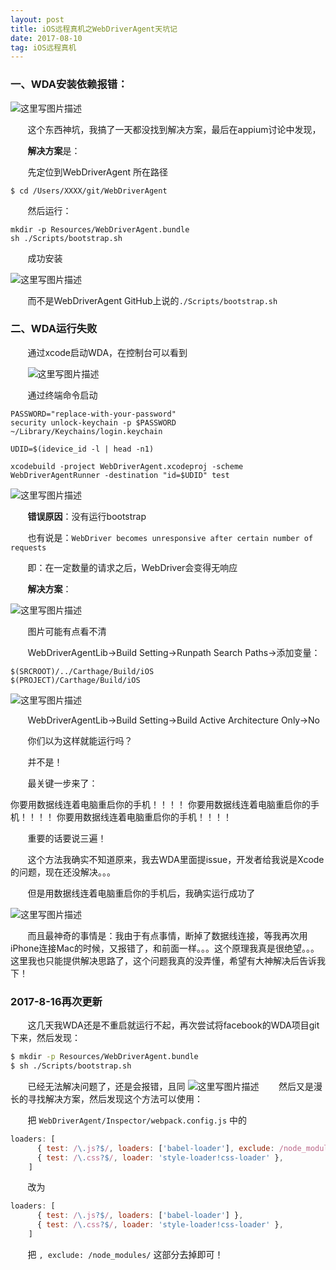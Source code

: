 ```yaml
---
layout: post
title: iOS远程真机之WebDriverAgent天坑记
date: 2017-08-10
tag: iOS远程真机
---
```

### 一、WDA安装依赖报错：
![这里写图片描述](http://img.blog.csdn.net/20170808164448405?watermark/2/text/aHR0cDovL2Jsb2cuY3Nkbi5uZXQveXh5czAx/font/5a6L5L2T/fontsize/400/fill/I0JBQkFCMA==/dissolve/70/gravity/SouthEast)

&#160; &#160; &#160; &#160;这个东西神坑，我搞了一天都没找到解决方案，最后在appium讨论中发现，

&#160; &#160; &#160; &#160;**解决方案**是：

&#160; &#160; &#160; &#160;先定位到WebDriverAgent 所在路径
```
$ cd /Users/XXXX/git/WebDriverAgent 
```
&#160; &#160; &#160; &#160;然后运行：

```
mkdir -p Resources/WebDriverAgent.bundle
sh ./Scripts/bootstrap.sh
```
&#160; &#160; &#160; &#160;成功安装

![这里写图片描述](http://img.blog.csdn.net/20170809165055631?watermark/2/text/aHR0cDovL2Jsb2cuY3Nkbi5uZXQveXh5czAx/font/5a6L5L2T/fontsize/400/fill/I0JBQkFCMA==/dissolve/70/gravity/SouthEast)

&#160; &#160; &#160; &#160;而不是WebDriverAgent  GitHub上说的`./Scripts/bootstrap.sh`

### 二、WDA运行失败

&#160; &#160; &#160; &#160;通过xcode启动WDA，在控制台可以看到

&#160; &#160; &#160; &#160;![这里写图片描述](http://img.blog.csdn.net/20170809172422556?watermark/2/text/aHR0cDovL2Jsb2cuY3Nkbi5uZXQveXh5czAx/font/5a6L5L2T/fontsize/400/fill/I0JBQkFCMA==/dissolve/70/gravity/SouthEast)

&#160; &#160; &#160; &#160;通过终端命令启动

```
PASSWORD="replace-with-your-password"
security unlock-keychain -p $PASSWORD ~/Library/Keychains/login.keychain

UDID=$(idevice_id -l | head -n1)

xcodebuild -project WebDriverAgent.xcodeproj -scheme WebDriverAgentRunner -destination "id=$UDID" test
```
![这里写图片描述](http://img.blog.csdn.net/20170809172434675?watermark/2/text/aHR0cDovL2Jsb2cuY3Nkbi5uZXQveXh5czAx/font/5a6L5L2T/fontsize/400/fill/I0JBQkFCMA==/dissolve/70/gravity/SouthEast)

&#160; &#160; &#160; &#160;**错误原因**：没有运行bootstrap

&#160; &#160; &#160; &#160;也有说是：`WebDriver becomes unresponsive after certain number of requests`

&#160; &#160; &#160; &#160;即：在一定数量的请求之后，WebDriver会变得无响应

&#160; &#160; &#160; &#160;**解决方案**：

![这里写图片描述](http://img.blog.csdn.net/20170810113959038?watermark/2/text/aHR0cDovL2Jsb2cuY3Nkbi5uZXQveXh5czAx/font/5a6L5L2T/fontsize/400/fill/I0JBQkFCMA==/dissolve/70/gravity/SouthEast)

&#160; &#160; &#160; &#160;图片可能有点看不清

&#160; &#160; &#160; &#160;WebDriverAgentLib->Build Setting->Runpath Search Paths->添加变量：

```
$(SRCROOT)/../Carthage/Build/iOS
$(PROJECT)/Carthage/Build/iOS
```

![这里写图片描述](http://img.blog.csdn.net/20170810114016404?watermark/2/text/aHR0cDovL2Jsb2cuY3Nkbi5uZXQveXh5czAx/font/5a6L5L2T/fontsize/400/fill/I0JBQkFCMA==/dissolve/70/gravity/SouthEast)

&#160; &#160; &#160; &#160;WebDriverAgentLib->Build Setting->Build Active Architecture Only->No

&#160; &#160; &#160; &#160;你们以为这样就能运行吗？

&#160; &#160; &#160; &#160;并不是！

&#160; &#160; &#160; &#160;最关键一步来了：

你要用数据线连着电脑重启你的手机！！！！
你要用数据线连着电脑重启你的手机！！！！
你要用数据线连着电脑重启你的手机！！！！

&#160; &#160; &#160; &#160;重要的话要说三遍！

&#160; &#160; &#160; &#160;这个方法我确实不知道原来，我去WDA里面提issue，开发者给我说是Xcode的问题，现在还没解决。。。

&#160; &#160; &#160; &#160;但是用数据线连着电脑重启你的手机后，我确实运行成功了

![这里写图片描述](http://img.blog.csdn.net/20170810114546450?watermark/2/text/aHR0cDovL2Jsb2cuY3Nkbi5uZXQveXh5czAx/font/5a6L5L2T/fontsize/400/fill/I0JBQkFCMA==/dissolve/70/gravity/SouthEast)

&#160; &#160; &#160; &#160;而且最神奇的事情是：我由于有点事情，断掉了数据线连接，等我再次用iPhone连接Mac的时候，又报错了，和前面一样。。。这个原理我真是很绝望。。。这里我也只能提供解决思路了，这个问题我真的没弄懂，希望有大神解决后告诉我下！

### 2017-8-16再次更新

&#160; &#160; &#160; &#160;这几天我WDA还是不重启就运行不起，再次尝试将facebook的WDA项目git下来，然后发现：

```bash
$ mkdir -p Resources/WebDriverAgent.bundle
$ sh ./Scripts/bootstrap.sh
```
&#160; &#160; &#160; &#160;已经无法解决问题了，还是会报错，且同
![这里写图片描述](http://img.blog.csdn.net/20171020114504150?watermark/2/text/aHR0cDovL2Jsb2cuY3Nkbi5uZXQveXh5czAx/font/5a6L5L2T/fontsize/400/fill/I0JBQkFCMA==/dissolve/70/gravity/SouthEast)
&#160; &#160; &#160; &#160;然后又是漫长的寻找解决方案，然后发现这个方法可以使用：

&#160; &#160; &#160; &#160;把 `WebDriverAgent/Inspector/webpack.config.js` 中的

```js
loaders: [
      { test: /\.js?$/, loaders: ['babel-loader'], exclude: /node_modules/ },
      { test: /\.css?$/, loader: 'style-loader!css-loader' },
    ]
```
&#160; &#160; &#160; &#160;改为

```js
loaders: [
      { test: /\.js?$/, loaders: ['babel-loader'] },
      { test: /\.css?$/, loader: 'style-loader!css-loader' },
    ]
```
&#160; &#160; &#160; &#160;把 `, exclude: /node_modules/` 这部分去掉即可！